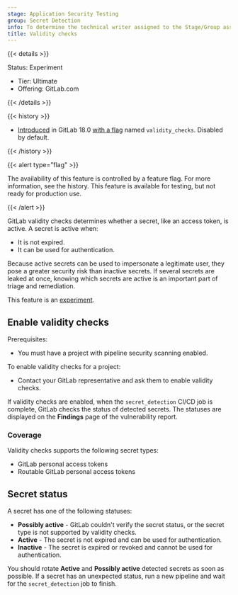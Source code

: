 ```yaml
---
stage: Application Security Testing
group: Secret Detection
info: To determine the technical writer assigned to the Stage/Group associated with this page, see https://handbook.gitlab.com/handbook/product/ux/technical-writing/#assignments
title: Validity checks
---
```


{{< details >}}

Status: Experiment

- Tier: Ultimate
- Offering: GitLab.com

{{< /details >}}

{{< history >}}

- [Introduced](https://gitlab.com/gitlab-org/gitlab/-/issues/520923) in GitLab 18.0 [with a flag](../../../api/feature_flags.md) named `validity_checks`. Disabled by default.

{{< /history >}}

{{< alert type="flag" >}}

The availability of this feature is controlled by a feature flag.
For more information, see the history.
This feature is available for testing, but not ready for production use.

{{< /alert >}}

GitLab validity checks determines whether a secret, like an access token, is active.
A secret is active when:

- It is not expired.
- It can be used for authentication.

Because active secrets can be used to impersonate a legitimate user, they pose a
greater security risk than inactive secrets. If several secrets are leaked at once,
knowing which secrets are active is an important part of triage and remediation.

This feature is an [experiment](../../../policy/development_stages_support.md).

## Enable validity checks

Prerequisites:

- You must have a project with pipeline security scanning enabled.

To enable validity checks for a project:

- Contact your GitLab representative and ask them to enable validity checks.

If validity checks are enabled, when the `secret_detection` CI/CD job is complete,
GitLab checks the status of detected secrets. The statuses are displayed on the
**Findings** page of the vulnerability report.

### Coverage

Validity checks supports the following secret types:

- GitLab personal access tokens
- Routable GitLab personal access tokens

## Secret status

A secret has one of the following statuses:

- **Possibly active** - GitLab couldn't verify the secret status, or the secret type is not supported by validity checks.
- **Active** - The secret is not expired and can be used for authentication.
- **Inactive** - The secret is expired or revoked and cannot be used for authentication.

You should rotate **Active** and **Possibly active** detected secrets as soon as possible.
If a secret has an unexpected status, run a new pipeline and wait for the `secret_detection`
job to finish.

